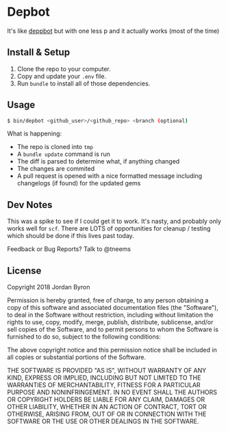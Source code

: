 Depbot
======

It's like [deppbot](https://deppbot.com) but with one less p and it actually works (most of the time)

## Install & Setup

1. Clone the repo to your computer.
2. Copy and update your `.env` file.
3. Run `bundle` to install all of those dependencies.

## Usage

```bash
$ bin/depbot <github_user>/<github_repo> <branch (optional)
```

What is happening:

- The repo is cloned into `tmp`
- A `bundle update` command is run
- The diff is parsed to determine what, if anything changed
- The changes are commited
- A pull request is opened with a nice formatted message including changelogs (if found) for the updated gems

## Dev Notes

This was a spike to see if I could get it to work. It's nasty, and probably only works well for `scf`. There are LOTS of
opportunities for cleanup / testing which should be done if this lives past today.

Feedback or Bug Reports? Talk to @tneems

## License

Copyright 2018 Jordan Byron

Permission is hereby granted, free of charge, to any person obtaining a copy of this software and associated documentation files (the "Software"), to deal in the Software without restriction, including without limitation the rights to use, copy, modify, merge, publish, distribute, sublicense, and/or sell copies of the Software, and to permit persons to whom the Software is furnished to do so, subject to the following conditions:

The above copyright notice and this permission notice shall be included in all copies or substantial portions of the Software.

THE SOFTWARE IS PROVIDED "AS IS", WITHOUT WARRANTY OF ANY KIND, EXPRESS OR IMPLIED, INCLUDING BUT NOT LIMITED TO THE WARRANTIES OF MERCHANTABILITY, FITNESS FOR A PARTICULAR PURPOSE AND NONINFRINGEMENT. IN NO EVENT SHALL THE AUTHORS OR COPYRIGHT HOLDERS BE LIABLE FOR ANY CLAIM, DAMAGES OR OTHER LIABILITY, WHETHER IN AN ACTION OF CONTRACT, TORT OR OTHERWISE, ARISING FROM, OUT OF OR IN CONNECTION WITH THE SOFTWARE OR THE USE OR OTHER DEALINGS IN THE SOFTWARE.
